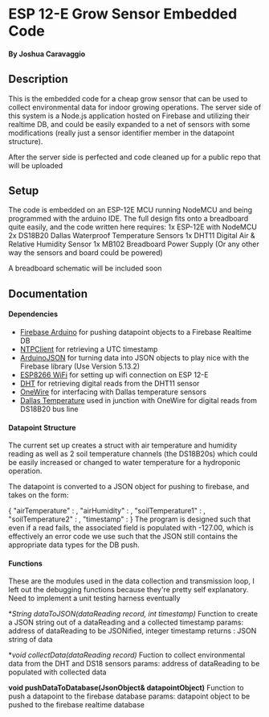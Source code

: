 # ESP 12-E Grow Sensor Embedded Code
#### By Joshua Caravaggio

## Description

This is the embedded code for a cheap grow sensor that can be used to collect environmental data for indoor growing operations. The server side of this system is a Node.js application hosted on Firebase and utilizing their realtime DB, and could be easily expanded to a net of sensors with some modifications (really just a sensor identifier member in the datapoint structure). 

After the server side is perfected and code cleaned up for a public repo that will be uploaded

## Setup

The code is embedded on an ESP-12E MCU running NodeMCU and being programmed with the arduino IDE. The full design fits onto a breadboard quite easily, and the code written here requires:
1x ESP-12E with NodeMCU
2x DS18B20 Dallas Waterproof Temperature Sensors
1x DHT11 Digital Air & Relative Humidity Sensor
1x MB102 Breadboard Power Supply (Or any other way the sensors and board could be powered)

A breadboard schematic will be included soon

## Documentation

#### Dependencies 
* [Firebase Arduino](https://github.com/FirebaseExtended/firebase-arduino) for pushing datapoint objects to a Firebase Realtime DB
* [NTPClient](https://github.com/arduino-libraries/NTPClient) for retrieving a UTC timestamp
* [ArduinoJSON](https://github.com/bblanchon/ArduinoJson) for turning data into JSON objects to play nice with the Firebase library (Use Version 5.13.2)
* [ESP8266 WiFi](https://github.com/esp8266/Arduino/tree/master/doc/esp8266wifi) for setting up wifi connection on ESP 12-E
* [DHT](https://github.com/adafruit/DHT-sensor-library) for retrieving digital reads from the DHT11 sensor 
* [OneWire](https://github.com/PaulStoffregen/OneWire) for interfacing with Dallas temperature sensors
* [Dallas Temperature](https://github.com/milesburton/Arduino-Temperature-Control-Library) used in junction with OneWire for digital reads from DS18B20 bus line

#### Datapoint Structure
The current set up creates a struct with air temperature and humidity reading as well as 2 soil temperature channels (the DS18B20s) which could be easily increased or changed to water temperature for a hydroponic operation.

The datapoint is converted to a JSON object for pushing to firebase, and takes on the form:

{
    "airTemperature" : <float>,
    "airHumidity" : <float>,
    "soilTemperature1" : <float>,
    "soilTemperature2" : <float>,
    "timestamp" : <integer>
}
The program is designed such that even if a read fails, the associated field is populated with -127.00, which is effectively an error code we use such that the JSON still contains the appropriate data types for the DB push.

#### Functions

These are the modules used in the data collection and transmission loop, I left out the debugging functions because they're pretty self explanatory. Need to implement a unit testing harness eventually

**String dataToJSON(dataReading *record, int timestamp)**
Function to create a JSON string out of a dataReading and a collected timestamp
params: address of dataReading to be JSONified, integer timestamp
returns : JSON string of data 

**void collectData(dataReading *record)**
Fuction to collect environmental data from the DHT and DS18 sensors
params: address of dataReading to be populated with collected data

**void pushDataToDatabase(JsonObject& datapointObject)**
Function to push a datapoint to the firebase database
params: datapoint object to be pushed to the firebase realtime database
 
